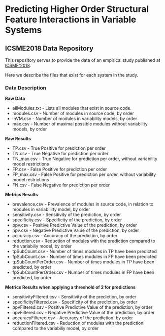 # Predicting Higher Order Structural Feature Interactions in Variable Systems

## ICSME2018 Data Repository

This repository serves to provide the data of an empirical study published at [ICSME'2018](https://icsme2018.github.io/index.html).

Here we describe the files that exist for each system in the study.

### Data Description

**Raw Data**
- allModules.txt - Lists all modules that exist in source code.
- modules.csv - Number of modules in source code, by order
- inVM.csv - Number of modules in variability models, by order
- max.csv - Number of maximal possible modules without variability models, by order

**Raw Results**
- TP.csv - True Positive for prediction per order
- TN.csv - True Negative for prediction per order
- TN_max.csv - True Negative for prediction per order, without variability model restrictions
- FP.csv - False Positive for prediction per order
- FP_max.csv - False Positive for prediction per order, without variability model restrictions
- FN.csv - False Negative for prediction per order

**Metrics Results**
- prevalence.csv - Prevalence of modules in source code, in relation to modules in variabililty model, by order
- sensitivity.csv - Sensitivity of the prediction, by order
- specificity.csv - Specificity of the prediction, by order
- ppv.csv - Positive Predictive Value of the prediction, by order
- npv.csv - Negative Predictive Value of the prediction, by order
- accuracy.csv - Accuracy of the prediction, by order
- reduction.csv - Reduction of modules with the prediction compared to the variabiliy model, by order
- tpSubCount.csv - Number of times modules in TP have been predicted 
- fpSubCount.csv - Number of times modules in FP have been predicted 
- tpSubCountPerOrder.csv - Number of times modules in TP have been predicted, by order
- fpSubCountPerOrder.csv - Number of times modules in FP have been predicted, by order

**Metrics Results when applying a threshold of 2 for predictions**
- sensitivityFiltered.csv - Sensitivity of the prediction, by order
- specificityFiltered.csv - Specificity of the prediction, by order
- ppvFiltered.csv - Positive Predictive Value of the prediction, by order
- npvFiltered.csv - Negative Predictive Value of the prediction, by order
- accuracyFiltered.csv - Accuracy of the prediction, by order
- reductionFiltered.csv - Reduction of modules with the prediction compared to the variabiliy model, by order


